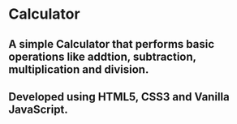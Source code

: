# Calculator
## A simple Calculator that performs basic operations like addtion, subtraction, multiplication and division.
## Developed using HTML5, CSS3 and Vanilla JavaScript.
